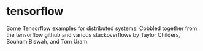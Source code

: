 # tensorflow
Some Tensorflow examples for distributed systems.
Cobbled together from the tensorflow github and various stackoverflows by Taylor Childers, Souham Biswah, and Tom Uram.
